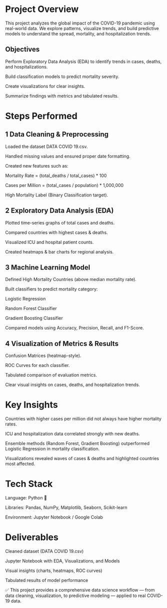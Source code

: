# Project Overview

This project analyzes the global impact of the COVID-19 pandemic using real-world data.
We explore patterns, visualize trends, and build predictive models to understand the spread, mortality, and hospitalization trends.

## Objectives

Perform Exploratory Data Analysis (EDA) to identify trends in cases, deaths, and hospitalizations.

Build classification models to predict mortality severity.

Create visualizations for clear insights.

Summarize findings with metrics and tabulated results.

# Steps Performed
## 1 Data Cleaning & Preprocessing

Loaded the dataset DATA COVID 19.csv.

Handled missing values and ensured proper date formatting.

Created new features such as:

Mortality Rate = (total_deaths / total_cases) * 100

Cases per Million = (total_cases / population) * 1,000,000

High Mortality Label (Binary Classification target).

## 2️ Exploratory Data Analysis (EDA)

Plotted time-series graphs of total cases and deaths.

Compared countries with highest cases & deaths.

Visualized ICU and hospital patient counts.

Created heatmaps & bar charts for regional analysis.

## 3️ Machine Learning Model

Defined High Mortality Countries (above median mortality rate).

Built classifiers to predict mortality category:

Logistic Regression

Random Forest Classifier

Gradient Boosting Classifier

Compared models using Accuracy, Precision, Recall, and F1-Score.

## 4️ Visualization of Metrics & Results

Confusion Matrices (heatmap-style).

ROC Curves for each classifier.

Tabulated comparison of evaluation metrics.

Clear visual insights on cases, deaths, and hospitalization trends.

# Key Insights

Countries with higher cases per million did not always have higher mortality rates.

ICU and hospitalization data correlated strongly with new deaths.

Ensemble methods (Random Forest, Gradient Boosting) outperformed Logistic Regression in mortality classification.

Visualizations revealed waves of cases & deaths and highlighted countries most affected.

# Tech Stack

Language: Python 🐍

Libraries: Pandas, NumPy, Matplotlib, Seaborn, Scikit-learn

Environment: Jupyter Notebook / Google Colab

# Deliverables

Cleaned dataset (DATA COVID 19.csv)

Jupyter Notebook with EDA, Visualizations, and Models

Visual insights (charts, heatmaps, ROC curves)

Tabulated results of model performance

✅ This project provides a comprehensive data science workflow — from data cleaning, visualization, to predictive modeling — applied to real COVID-19 data.
